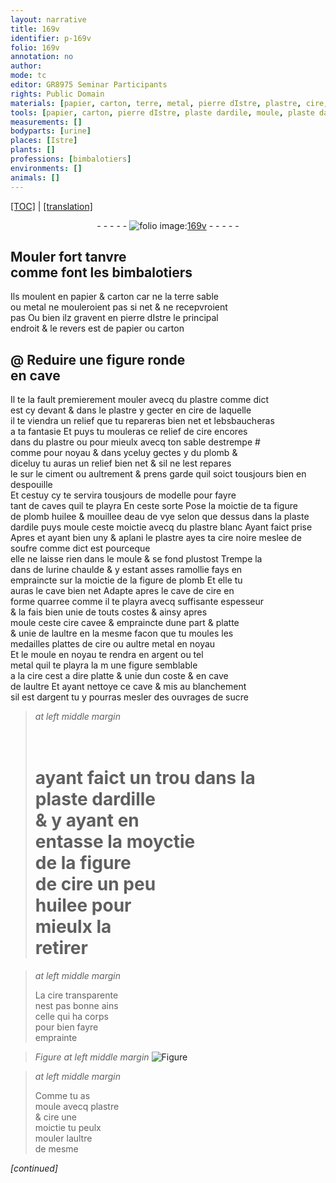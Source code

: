 ```yaml
---
layout: narrative
title: 169v
identifier: p-169v
folio: 169v
annotation: no
author:
mode: tc
editor: GR8975 Seminar Participants
rights: Public Domain
materials: [papier, carton, terre, metal, pierre dIstre, plastre, cire, plomb, ciment, huilee, eau de vye, ardile, plastre blanc, cire noire meslee de soufre, urine chaulde, argent, sucre, ardille, cire transparente]
tools: [papier, carton, pierre dIstre, plaste dardile, moule, plaste dardille]
measurements: []
bodyparts: [urine]
places: [Istre]
plants: []
professions: [bimbalotiers]
environments: []
animals: []
---
```


 <p><a href="{{ site.baseurl }}/diplomatic/">[TOC]</a> | <a href="{{ site.baseurl }}/texts/p-169v_tl/" target="_blank">[translation]</a></p><div class="folio" align="center">- - - - - <a href="http://gallica.bnf.fr/ark:/12148/btv1b10500001g/f344.image" target="_blank"><img src="https://cu-mkp.github.io/2017-workshop-edition/assets/photo-icon.png" alt="folio image: " style="display:inline-block; margin-bottom:-3px;"/>169v</a> - - - - - </div>  
  

## Mouler fort tanvre<br/> co<span class="exp">mm</span>e font les <span class="pro">bimbalotiers</span>

 
Ils moulent en <span class="tl"><span class="m">papier</span></span> & <span class="tl"><span class="m">carton</span></span> car ne la <span class="m">terre</span> sable<br/> ou <span class="m">metal</span> ne mouleroient pas si net & ne recepvroient<br/> pas Ou bien ilz gravent en <span class="tl"><span class="m">pierre d<span class="pl">Istre</span></span></span> le principal<br/> endroit & le revers est de<span class="tl"> <span class="m">papier</span></span> ou <span class="tl"><span class="m">carton</span></span>
 
 
  

## @ Reduire une figure ronde<br/> en cave

 
Il te la fault premierem<span class="exp">ent</span> mouler avecq du <span class="m">plastre</span> co<span class="exp">mm</span>e dict<br/> est cy devant & dans le <span class="m">plastre</span> y gecter en <span class="m">cire</span> de laquelle<br/> il te viendra un relief que tu repareras bien net et le<span class="del">b</span>sbaucheras<br/> a ta fantasie Et puys tu mouleras ce relief de <span class="m">cire</span> encores<br/> dans du <span class="m">plastre</span> ou pour mieulx avecq ton sable destrempe #<br/> comme pour noyau & dans yceluy gectes y du <span class="m">plomb</span> &<br/> diceluy tu auras un relief bien net & sil ne lest repares<br/> le <span class="add">sur le <span class="m">ciment</span> ou aultrem<span class="exp">ent</span></span> & prens garde quil soict tousjours bien en despouille<br/> Et cestuy cy te servira tousjours de modelle pour fayre<br/> tant de caves quil te playra En ceste sorte Pose <span class="add">la moictie de</span> ta figure<br/> de <span class="m">plomb</span> <span class="m">huilee</span> & mouillee d<span class="m">eau de vye</span> selon que dessus dans la <span class="tl">plaste<br/> d<span class="m">ardile</span></span> puys moule ceste moictie avecq du <span class="m">plastre blanc</span> Ayant faict prise<br/> <span class="del">Apres</span> <span class="add">et ayant bien uny & aplani le <span class="m">plastre</span></span> ayes ta <span class="m">cire noire meslee de soufre</span> co<span class="exp">mm</span>e dict est pourceque<br/> elle ne laisse rien dans le <span class="tl">moule</span> & se fond plustost Trempe la<br/> dans de l<span class="m"><span class="bp">urine</span> chaulde</span> & y estant asses ramollie fays en<br/> empraincte sur la moictie de la figure de <span class="m">plomb</span> Et <span class="del">elle</span> tu<br/> auras le cave bien net Adapte apres le cave de <span class="m">cire</span> en<br/> forme quarree co<span class="exp">mm</span>e il te playra avecq suffisante espesseur<br/> & la fais bien unie de touts costes & <span class="del">ainsy</span> apres<br/> moule ceste <span class="m">cire</span> cavee & empraincte dune part & platte<br/> & unie de laultre en la mesme facon que tu moules les<br/> medailles plattes de <span class="m">cire</span> ou <span class="del">aultre</span> <span class="m">metal</span> en noyau<br/> Et le <span class="tl">moule</span> en noyau te rendra en <span class="m">argent</span> ou tel<br/> <span class="m">metal</span> quil te playra <span class="del">la m</span> une figure semblable<br/> a la <span class="m">cire</span> cest a dire platte & unie dun coste & en cave<br/> de laultre Et ayant nettoye ce cave & mis au blanchem<span class="exp">ent</span><br/> sil est d<span class="m">argent</span> tu y pourras mesler des ouvrages de <span class="m">sucre</span>
 
> *at left middle margin*
> 
> 
>  # <br/> ayant faict un trou dans la<br/> <span class="tl">plaste d<span class="m">ardille</span></span><br/> & y ayant <span class="del">en</span><br/> entasse la moyctie<br/> de la <span class="del"><span class="ill"></span></span><span class="add">f</span>igure<br/> de <span class="m">cire</span> un peu<br/> <span class="m">huilee</span> pour<br/> mieulx la<br/> retirer
 
> *at left middle margin*
> 
> 
>  La <span class="m">cire transparente</span><br/> nest pas bonne ains<br/> celle qui ha corps<br/> pour bien fayre<br/> emprainte
 
> *Figure*
> *at left middle margin*
> <a href="https://drive.google.com/open?id=0B9-oNrvWdlO5MGtBY2MyYTNKTUE" target="_blank"><img src="https://cu-mkp.github.io/GR8975-edition/assets/photo-icon.png" alt="Figure" style="display:inline-block; margin-bottom:-3px;"/></a>
 
> *at left middle margin*
> 
> 
>  Comme tu as<br/> moule avecq <span class="m">plastre</span><br/> & <span class="m">cire</span> une<br/> moictie tu peulx<br/> mouler laultre<br/> de mesme
 
*[continued]*
 
 